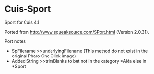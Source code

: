 Cuis-Sport
==========

Sport for Cuis 4.1

Ported from http://www.squeaksource.com/SPort.html (Version 2.0.31).

Port notes:

- SpFilename >>underlyingFilename (This method do not exist in the original Pharo One Click image)
- Added String >>trimBlanks to but not in the category *Aida else in *Sport
